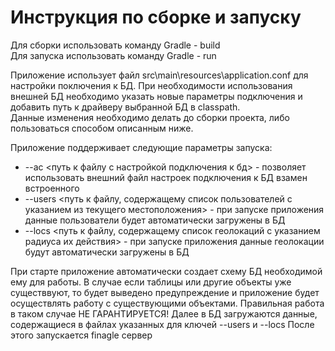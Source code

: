 # Инструкция по сборке и запуску

Для сборки использовать команду Gradle - build\
Для запуска использовать команду Gradle - run

Приложение использует файл src\main\resources\application.conf 
для настройки поключения к БД. При необходимости использования внешней БД необходимо указать 
новые параметры подключения и добавить путь к драйверу выбранной БД в classpath. \
Данные изменения необходимо делать до сборки проекта, либо пользоваться способом описанным ниже.

Приложение поддерживает следующие параметры запуска:
 - --ac <путь к файлу с настройкой подключения к бд> - позволяет использовать внешний файл настроек подключения к БД взамен встроенного
 - --users <путь к файлу, содержащему список пользователей с указанием из текущего местоположения> - при запуске приложения данные пользователи будет автоматически загружены в БД
 - --locs <путь к файлу, содержащему список геолокаций с указанием радиуса их действия> - при запуске приложения данные геолокации будут автоматически загружены в БД 

При старте приложение автоматически создает схему БД необходимой ему для работы. 
В случае если таблицы или другие объекты уже существвуют, то будет выведено предупреждение и приложение будет осуществлять работу с существующими объектами.
Правильная работа в таком случае НЕ ГАРАНТИРУЕТСЯ! 
Далее в БД загружаются данные, содержащиеся в файлах указанных для ключей --users и --locs
После этого запускается finagle сервер
